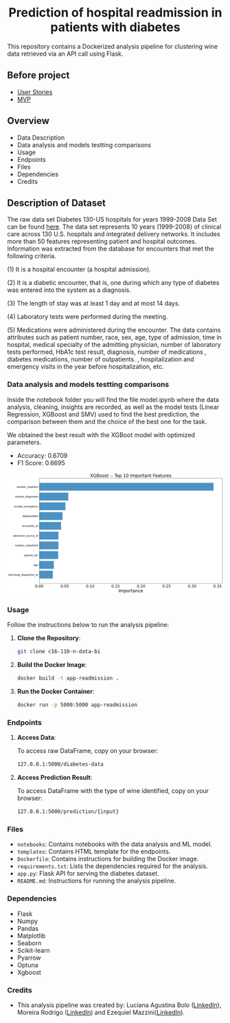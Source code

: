 # <h1 align=center> **Prediction of hospital readmission in patients with diabetes** </h1>

This repository contains a Dockerized analysis pipeline for clustering wine data retrieved via an API call using Flask.

## Before project

- [User Stories](https://docs.google.com/document/d/1_BqFKL66q6OwGESEL9LdnIFtoJ4ZN1XUMGONl5F3J0w/edit?usp=sharing)
- [MVP](https://docs.google.com/document/d/10j4t7Dm43bZ5p5VO0pc2pdTAf__GpJXO013awTWhf14/edit?usp=sharing)

## Overview

- Data Description
- Data analysis and models testting comparisons
- Usage
- Endpoints
- Files
- Dependencies
- Credits

## Description of Dataset

The raw data set Diabetes 130-US hospitals for years 1999-2008 Data Set can be found [here](https://archive.ics.uci.edu/ml/datasets/Diabetes+130-US+hospitals+for+years+1999-2008#). The data set represents 10 years (1999-2008) of clinical care across 130 U.S. hospitals and integrated delivery networks. It includes more than 50 features representing patient and hospital outcomes. Information was extracted from the database for encounters that met the following criteria.

(1) It is a hospital encounter (a hospital admission).

(2) It is a diabetic encounter, that is, one during which any type of diabetes was entered into the system as a diagnosis.

(3) The length of stay was at least 1 day and at most 14 days.

(4) Laboratory tests were performed during the meeting.

(5) Medications were administered during the encounter. The data contains attributes such as patient number, race, sex, age, type of admission, time in hospital, medical specialty of the admitting physician, number of laboratory tests performed, HbA1c test result, diagnosis, number of medications , diabetes medications, number of outpatients. , hospitalization and emergency visits in the year before hospitalization, etc.

### Data analysis and models testting comparisons

Inside the notebook folder you will find the file model.ipynb where the data analysis, cleaning, insights are recorded, as well as the model tests (Linear Regression, XGBoost and SMV) used to find the best prediction, the comparison between them and the choice of the best one for the task.

We obtained the best result with the XGBoot model with optimized parameters.

- Accuracy: 0.6709
- F1 Score: 0.6695

![XGBoost top 10 parameters](./images/XGBoostfeatures.png)

### Usage

Follow the instructions below to run the analysis pipeline:

1. **Clone the Repository**:

   ```bash
   git clone c16-110-n-data-bi
   ```

2. **Build the Docker Image**:

   ```bash
   docker build -t app-readmission .
   ```

3. **Run the Docker Container**:

   ```bash
   docker run -p 5000:5000 app-readmission
   ```

### Endpoints

1. **Access Data**:

   To access raw DataFrame, copy on your browser:

   ```bash
   127.0.0.1:5000/diabetes-data
   ```

2. **Access Prediction Result**:

   To access DataFrame with the type of wine identified, copy on your browser:

   ```bash
   127.0.0.1:5000/prediction/{input}
   ```

### Files

- `notebooks`: Contains notebooks with the data analysis and ML model.
- `templates`: Contains HTML template for the endpoints.
- `Dockerfile`: Contains instructions for building the Docker image.
- `requirements.txt`: Lists the dependencies required for the analysis.
- `app.py`: Flask API for serving the diabetes dataset.
- `README.md`: Instructions for running the analysis pipeline.

### Dependencies

- Flask
- Numpy
- Pandas
- Matplotlib
- Seaborn
- Scikit-learn
- Pyarrow
- Optuna
- Xgboost

### Credits

- This analysis pipeline was created by: Luciana Agustina Bolo ([LinkedIn](https://www.linkedin.com/in/agustina-bolo/)), Moreira Rodrigo ([LinkedIn](https://www.linkedin.com/in/rcmoreg/)) and Ezequiel Mazzini([LinkedIn](https://www.linkedin.com/in/ezequiel-mazzini/)).
